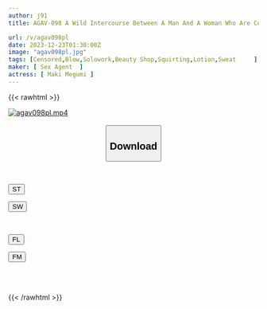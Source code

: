 ```yaml
---
author: j91
title: AGAV-098 A Wild Intercourse Between A Man And A Woman Who Are Covered In Juice And Devour Each Other Minami Shirakawa

url: /v/agav098pl
date: 2023-12-23T01:30:00Z
image: "agav098pl.jpg"
tags: [Censored,Blow,Solowork,Beauty Shop,Squirting,Lotion,Sweat	 ]
maker: [ Sex Agent  ]
actress: [ Maki Megumi ]
---
```



{{< rawhtml >}}

<div class="video" data-videoid="YZVGAgrKoGS3Gg">
    <a href="javascript:;">
        <img src="/v/agav098pl/agav098pl.jpg" width="WIDTH" height="HEIGHT" alt="agav098pl.mp4" loading="lazy">
    </a>
</div>

<script type="text/javascript" src="https://j91.asia/asset/on-demand-st.js"></script>

<br>
  <link rel="stylesheet" href="https://j91.asia/asset/bs5.css">
  
  <center>
  <button class="btn btn-primary" type="button" data-bs-toggle="collapse" data-bs-target=".multi-collapse" aria-expanded="false" aria-controls="multiCollapseExample1 multiCollapseExample2"><h2>Download</h2></button></center>
</p>
<div class="row">
  <div class="col">
    <div class="collapse multi-collapse" id="multiCollapseExample1">
      <div class="card card-body">
	      	      <br>
<div class="buttons">  
<p><a href="https://streamtape.to/v/YZVGAgrKoGS3Gg" target="_blank"><button class="btn-hover color-3"><i class="fa fa-download"></i> ST</button></a></p>
<p><a href="https://flaswish.com/6573mh0gmv6t" target="_blank"><button class="btn-hover color-2"><i class="fa fa-download"></i> SW</button></a></p></div>
    </div>
  </div>
</div>
  <div class="col">
    <div class="collapse multi-collapse" id="multiCollapseExample2">
      <div class="card card-body">
	      <br>
<div class="buttons">
<p><a href="javascript:;" target="_blank"><button class="btn-hover color-9"><i class="fa fa-download"></i> FL</button></a></p>
<p><a href="javascript:;" target="_blank"><button class="btn-hover color-8"><i class="fa fa-download"></i> FM</button></a></p></div>
<br><br>
      </div>
    </div>
  </div>
</div>

{{< /rawhtml >}}